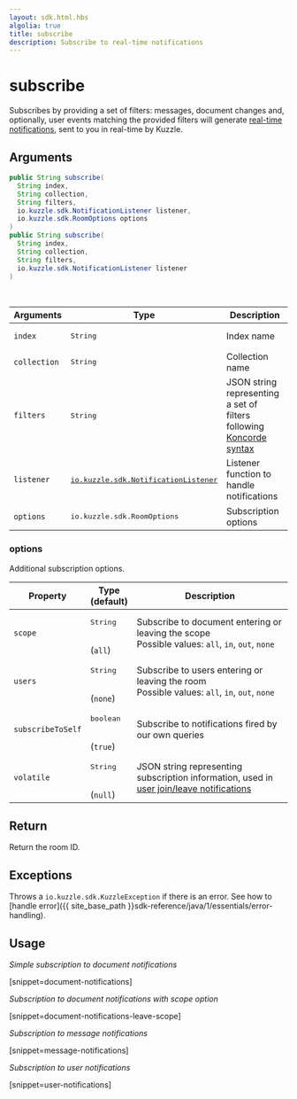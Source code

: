 ```yaml
---
layout: sdk.html.hbs
algolia: true
title: subscribe
description: Subscribe to real-time notifications
---
```


# subscribe

Subscribes by providing a set of filters: messages, document changes and, optionally, user events matching the provided filters will generate [real-time notifications]({{site_base_path}}api/1/notifications), sent to you in real-time by Kuzzle.

## Arguments

```java
public String subscribe(
  String index,
  String collection,
  String filters,
  io.kuzzle.sdk.NotificationListener listener,
  io.kuzzle.sdk.RoomOptions options
)
public String subscribe(
  String index,
  String collection,
  String filters,
  io.kuzzle.sdk.NotificationListener listener
)
```

<br/>

| Arguments    | Type    | Description |
|--------------|---------|-------------|
| `index` | <pre>String</pre> | Index name    |
| `collection` | <pre>String</pre> | Collection name    |
| `filters` | <pre>String</pre> | JSON string representing a set of filters following [Koncorde syntax]({{site_base_path}}kuzzle-dsl/1/essential/koncorde) |
| `listener` | <pre><a href="{{site_base_path}}sdk-reference/java/1/essentials/realtime-notifications">io.kuzzle.sdk.NotificationListener</a></pre> | Listener function to handle notifications |
| `options` | <pre>io.kuzzle.sdk.RoomOptions</pre> | Subscription options |

### options

Additional subscription options.

| Property   | Type<br/>(default)    | Description                       |
| ---------- | ------- | --------------------------------- |
| `scope` | <pre>String</pre><br/>(`all`) | Subscribe to document entering or leaving the scope</br>Possible values: `all`, `in`, `out`, `none` |
| `users` | <pre>String</pre><br/>(`none`) | Subscribe to users entering or leaving the room</br>Possible values: `all`, `in`, `out`, `none` |
| `subscribeToSelf` | <pre>boolean</pre><br/>(`true`) | Subscribe to notifications fired by our own queries |
| `volatile` | <pre>String</pre><br/>(`null`) | JSON string representing subscription information, used in [user join/leave notifications]({{site_base_path}}api/1/volatile-data) |

## Return

Return the room ID.

## Exceptions

Throws a `io.kuzzle.sdk.KuzzleException` if there is an error. See how to [handle error]({{ site_base_path }}sdk-reference/java/1/essentials/error-handling).

## Usage

*Simple subscription to document notifications*

[snippet=document-notifications]

*Subscription to document notifications with scope option*

[snippet=document-notifications-leave-scope]

*Subscription to message notifications*

[snippet=message-notifications]

*Subscription to user notifications*

[snippet=user-notifications]
